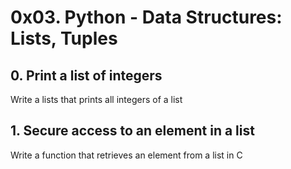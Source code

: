 # 0x03. Python - Data Structures: Lists, Tuples

## 0. Print a list of integers
Write a lists that prints all integers of a list

## 1. Secure access to an element in a list
Write a function that retrieves an element from a list in C

